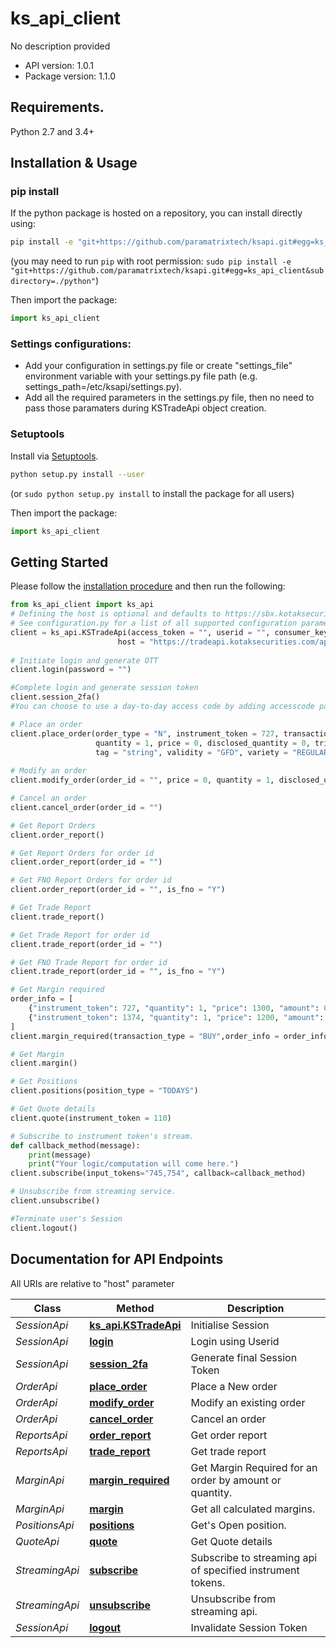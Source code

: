 # ks_api_client
No description provided

- API version: 1.0.1
- Package version: 1.1.0

## Requirements.

Python 2.7 and 3.4+

## Installation & Usage
### pip install

If the python package is hosted on a repository, you can install directly using:

```sh
pip install -e "git+https://github.com/paramatrixtech/ksapi.git#egg=ks_api_client&subdirectory=./python"
```
(you may need to run `pip` with root permission: `sudo pip install -e "git+https://github.com/paramatrixtech/ksapi.git#egg=ks_api_client&subdirectory=./python"`)

Then import the package:
```python
import ks_api_client
```

### Settings configurations:
- Add your configuration in settings.py file or create "settings_file" environment variable with your settings.py file path (e.g. settings_path=/etc/ksapi/settings.py).
- Add all the required parameters in the settings.py file, then no need to pass those paramaters during KSTradeApi object creation.


### Setuptools

Install via [Setuptools](http://pypi.python.org/pypi/setuptools).

```sh
python setup.py install --user
```
(or `sudo python setup.py install` to install the package for all users)

Then import the package:
```python
import ks_api_client
```

## Getting Started

Please follow the [installation procedure](#installation--usage) and then run the following:

```python
from ks_api_client import ks_api
# Defining the host is optional and defaults to https://sbx.kotaksecurities.com/apim
# See configuration.py for a list of all supported configuration parameters.
client = ks_api.KSTradeApi(access_token = "", userid = "", consumer_key = "",ip = "127.0.0.1", app_id = "", \
                        host = "https://tradeapi.kotaksecurities.com/apim", consumer_secret = "")
					 
# Initiate login and generate OTT
client.login(password = "")

#Complete login and generate session token
client.session_2fa()
#You can choose to use a day-to-day access code by adding accesscode parameter : client.session_2fa(access_code = "")

# Place an order                   
client.place_order(order_type = "N", instrument_token = 727, transaction_type = "BUY",\
                   quantity = 1, price = 0, disclosed_quantity = 0, trigger_price = 0,\
                   tag = "string", validity = "GFD", variety = "REGULAR")
						
# Modify an order
client.modify_order(order_id = "", price = 0, quantity = 1, disclosed_quantity = 0, trigger_price = 0, validity = "GFD")

# Cancel an order
client.cancel_order(order_id = "")

# Get Report Orders
client.order_report()

# Get Report Orders for order id
client.order_report(order_id = "")

# Get FNO Report Orders for order id
client.order_report(order_id = "", is_fno = "Y")

# Get Trade Report
client.trade_report()

# Get Trade Report for order id
client.trade_report(order_id = "")

# Get FNO Trade Report for order id
client.trade_report(order_id = "", is_fno = "Y")

# Get Margin required
order_info = [
    {"instrument_token": 727, "quantity": 1, "price": 1300, "amount": 0, "trigger_price": 1190},
    {"instrument_token": 1374, "quantity": 1, "price": 1200, "amount": 0, "trigger_price": 1150}
]
client.margin_required(transaction_type = "BUY",order_info = order_info)

# Get Margin
client.margin()

# Get Positions
client.positions(position_type = "TODAYS")

# Get Quote details
client.quote(instrument_token = 110)

# Subscribe to instrument token's stream.
def callback_method(message):
    print(message)
    print("Your logic/computation will come here.")
client.subscribe(input_tokens="745,754", callback=callback_method)

# Unsubscribe from streaming service.
client.unsubscribe()

#Terminate user's Session
client.logout()
```
## Documentation for API Endpoints

All URIs are relative to "host" parameter

Class | Method | Description
------------ | ------------- | -------------
*SessionApi* | [**ks_api.KSTradeApi**](docs/SessionApi.md#session_init) | Initialise Session
*SessionApi* | [**login**](docs/SessionApi.md#login) | Login using Userid
*SessionApi* | [**session_2fa**](docs/SessionApi.md#session_2fa) | Generate final Session Token
*OrderApi* | [**place_order**](docs/OrderApi.md#place_order) | Place a New order
*OrderApi* | [**modify_order**](docs/OrderApi.md#modify_order) | Modify an existing order
*OrderApi* | [**cancel_order**](docs/OrderApi.md#cancel_order) | Cancel an order
*ReportsApi* | [**order_report**](docs/ReportsApi.md#order_report) | Get order report
*ReportsApi* | [**trade_report**](docs/ReportsApi.md#trade_report) | Get trade report
*MarginApi* | [**margin_required**](docs/MarginApi.md#margin_required) | Get Margin Required for an order by amount or quantity.
*MarginApi* | [**margin**](docs/MarginApi.md#margin) | Get all calculated margins.
*PositionsApi* | [**positions**](docs/PositionsApi.md#positions) | Get&#39;s Open position.
*QuoteApi* | [**quote**](docs/QuoteApi.md#quote_details) | Get Quote details
*StreamingApi* | [**subscribe**](docs/StreamingApi.md#subscribe) | Subscribe to streaming api of specified instrument tokens.
*StreamingApi* | [**unsubscribe**](docs/StreamingApi.md#unsubscribe) | Unsubscribe from streaming api.
*SessionApi* | [**logout**](docs/SessionApi.md#logout) | Invalidate Session Token


